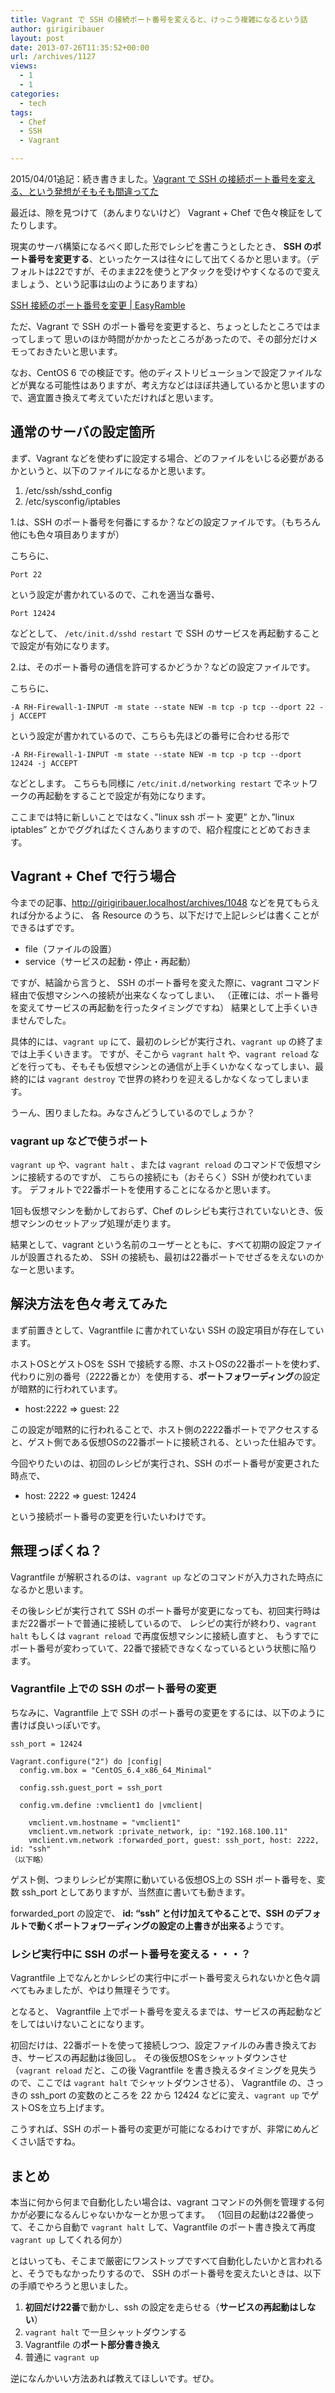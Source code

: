 ```yaml
---
title: Vagrant で SSH の接続ポート番号を変えると、けっこう複雑になるという話
author: girigiribauer
layout: post
date: 2013-07-26T11:35:52+00:00
url: /archives/1127
views:
  - 1
  - 1
categories:
  - tech
tags:
  - Chef
  - SSH
  - Vagrant

---
```

2015/04/01追記：続き書きました。[Vagrant で SSH の接続ポート番号を変える、という発想がそもそも間違ってた][1]

最近は、隙を見つけて（あんまりないけど） Vagrant + Chef で色々検証をしてたりします。

現実のサーバ構築になるべく即した形でレシピを書こうとしたとき、 **SSH のポート番号を変更する**、といったケースは往々にして出てくるかと思います。（デフォルトは22ですが、そのまま22を使うとアタックを受けやすくなるので変えましょう、という記事は山のようにありますね）

[SSH 接続のポート番号を変更 | EasyRamble][2]

ただ、Vagrant で SSH のポート番号を変更すると、ちょっとしたところではまってしまって 思いのほか時間がかかったところがあったので、その部分だけメモっておきたいと思います。

なお、CentOS 6 での検証です。他のディストリビューションで設定ファイルなどが異なる可能性はありますが、考え方などはほぼ共通しているかと思いますので、適宜置き換えて考えていただければと思います。

## 通常のサーバの設定箇所

まず、Vagrant などを使わずに設定する場合、どのファイルをいじる必要があるかというと、以下のファイルになるかと思います。

  1. /etc/ssh/sshd_config
  2. /etc/sysconfig/iptables

1.は、SSH のポート番号を何番にするか？などの設定ファイルです。（もちろん他にも色々項目ありますが）

こちらに、

    Port 22
    

という設定が書かれているので、これを適当な番号、

    Port 12424
    

などとして、 `/etc/init.d/sshd restart` で SSH のサービスを再起動することで設定が有効になります。

2.は、そのポート番号の通信を許可するかどうか？などの設定ファイルです。

こちらに、

    -A RH-Firewall-1-INPUT -m state --state NEW -m tcp -p tcp --dport 22 -j ACCEPT
    

という設定が書かれているので、こちらも先ほどの番号に合わせる形で

    -A RH-Firewall-1-INPUT -m state --state NEW -m tcp -p tcp --dport 12424 -j ACCEPT
    

などとします。 こちらも同様に `/etc/init.d/networking restart` でネットワークの再起動をすることで設定が有効になります。

ここまでは特に新しいことではなく、&#8221;linux ssh ポート 変更&#8221; とか、&#8221;linux iptables&#8221; とかでググればたくさんありますので、紹介程度にとどめておきます。

## Vagrant + Chef で行う場合

今までの記事、<http://girigiribauer.localhost/archives/1048> などを見てもらえれば分かるように、 各 Resource のうち、以下だけで上記レシピは書くことができるはずです。

  * file（ファイルの設置）
  * service（サービスの起動・停止・再起動）

ですが、結論から言うと、 SSH のポート番号を変えた際に、vagrant コマンド経由で仮想マシンへの接続が出来なくなってしまい、 （正確には、ポート番号を変えてサービスの再起動を行ったタイミングですね） 結果として上手くいきませんでした。

具体的には、`vagrant up` にて、最初のレシピが実行され、`vagrant up` の終了までは上手くいきます。 ですが、そこから `vagrant halt` や、`vagrant reload` などを行っても、そもそも仮想マシンとの通信が上手くいかなくなってしまい、最終的には `vagrant destroy` で世界の終わりを迎えるしかなくなってしまいます。

うーん、困りましたね。みなさんどうしているのでしょうか？

### vagrant up などで使うポート

`vagrant up` や、`vagrant halt` 、または `vagrant reload` のコマンドで仮想マシンに接続するのですが、 こちらの接続にも（おそらく）SSH が使われています。 デフォルトで22番ポートを使用することになるかと思います。

1回も仮想マシンを動かしておらず、Chef のレシピも実行されていないとき、仮想マシンのセットアップ処理が走ります。

結果として、vagrant という名前のユーザーとともに、すべて初期の設定ファイルが設置されるため、 SSH の接続も、最初は22番ポートでせざるをえないのかなーと思います。

## 解決方法を色々考えてみた

まず前置きとして、Vagrantfile に書かれていない SSH の設定項目が存在しています。

ホストOSとゲストOSを SSH で接続する際、ホストOSの22番ポートを使わず、代わりに別の番号（2222番とか）を使用する、**ポートフォワーディング**の設定が暗黙的に行われています。

  * host:2222 => guest: 22

この設定が暗黙的に行われることで、ホスト側の2222番ポートでアクセスすると、ゲスト側である仮想OSの22番ポートに接続される、といった仕組みです。

今回やりたいのは、初回のレシピが実行され、SSH のポート番号が変更された時点で、

  * host: 2222 => guest: 12424

という接続ポート番号の変更を行いたいわけです。

## 無理っぽくね？

Vagrantfile が解釈されるのは、`vagrant up` などのコマンドが入力された時点になるかと思います。

その後レシピが実行されて SSH のポート番号が変更になっても、初回実行時はまだ22番ポートで普通に接続しているので、 レシピの実行が終わり、`vagrant halt` もしくは `vagrant reload` で再度仮想マシンに接続し直すと、 もうすでにポート番号が変わっていて、22番で接続できなくなっているという状態に陥ります。

### Vagrantfile 上での SSH のポート番号の変更

ちなみに、Vagrantfile 上で SSH のポート番号の変更をするには、以下のように書けば良いっぽいです。

    ssh_port = 12424
    
    Vagrant.configure("2") do |config|
      config.vm.box = "CentOS_6.4_x86_64_Minimal"
    
      config.ssh.guest_port = ssh_port
    
      config.vm.define :vmclient1 do |vmclient|
    
        vmclient.vm.hostname = "vmclient1"
        vmclient.vm.network :private_network, ip: "192.168.100.11"
        vmclient.vm.network :forwarded_port, guest: ssh_port, host: 2222, id: "ssh"
    （以下略）
    

ゲスト側、つまりレシピが実際に動いている仮想OS上の SSH ポート番号を、変数 ssh_port としてありますが、当然直に書いても動きます。

forwarded_port の設定で、 **id: &#8220;ssh&#8221; と付け加えてやることで、SSH のデフォルトで動くポートフォワーディングの設定の上書きが出来る**ようです。

### レシピ実行中に SSH のポート番号を変える・・・？

Vagrantfile 上でなんとかレシピの実行中にポート番号変えられないかと色々調べてもみましたが、やはり無理そうです。

となると、 Vagrantfile 上でポート番号を変えるまでは、サービスの再起動などをしてはいけないことになります。

初回だけは、22番ポートを使って接続しつつ、設定ファイルのみ書き換えておき、サービスの再起動は後回し。 その後仮想OSをシャットダウンさせ（`vagrant reload` だと、この後 Vagrantfile を書き換えるタイミングを見失うので、ここでは `vagrant halt` でシャットダウンさせる）、 Vagrantfile の、さっきの ssh_port の変数のところを 22 から 12424 などに変え、`vagrant up` でゲストOSを立ち上げます。

こうすれば、SSH のポート番号の変更が可能になるわけですが、非常にめんどくさい話ですね。

## まとめ

本当に何から何まで自動化したい場合は、vagrant コマンドの外側を管理する何かが必要になるんじゃないかなーとか思ってます。 （1回目の起動は22番使って、そこから自動で `vagrant halt` して、Vagrantfile のポート書き換えて再度 `vagrant up` してくれる何か）

とはいっても、そこまで厳密にワンストップですべて自動化したいかと言われると、そうでもなかったりするので、 SSH のポート番号を変えたいときは、以下の手順でやろうと思いました。

  1. **初回だけ22番**で動かし、ssh の設定を走らせる（**サービスの再起動はしない**）
  2. `vagrant halt` で一旦シャットダウンする
  3. Vagrantfile の**ポート部分書き換え**
  4. 普通に `vagrant up`

逆になんかいい方法あれば教えてほしいです。ぜひ。

 [1]: /archives/1749/
 [2]: http://easyramble.com/change-ssh-port-number.html

